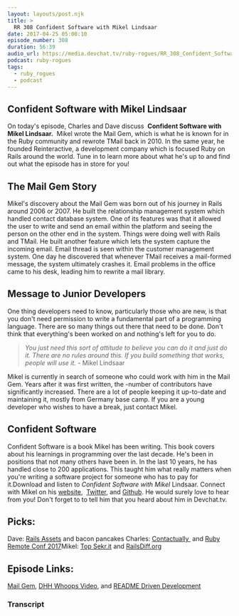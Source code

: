 ```yaml
---
layout: layouts/post.njk
title: >
  RR 308 Confident Software with Mikel Lindsaar
date: 2017-04-25 05:00:10
episode_number: 308
duration: 56:39
audio_url: https://media.devchat.tv/ruby-rogues/RR_308_Confident_Software_with_Mikel_Lindsaar.mp3
podcast: ruby-rogues
tags:
  - ruby_rogues
  - podcast
---
```


## Confident Software with Mikel Lindsaar

On today's episode, Charles and Dave discuss&nbsp; **Confident Software with Mikel Lindsaar.** &nbsp;Mikel wrote the Mail Gem, which is what he is known for in the Ruby community and rewrote TMail back in 2010. In the same year, he founded Reinteractive,&nbsp;a development company which is focused Ruby on Rails around the world. Tune in to learn more about what he's up to and find out what the episode has in store for you!

## The Mail Gem Story

Mikel's discovery about the Mail Gem was born out of his journey in Rails around 2006 or 2007. He built the relationship management system which handled contact database system. One of its features was that it allowed the user to write and send an email within the platform and seeing the person on the other end in the system. Things were doing well with Rails and TMail. He built another feature which lets the system capture the incoming email. Email thread is seen within the customer&nbsp;management system. One day he discovered that whenever TMail receives a mail-formed message, the system ultimately crashes it. Email problems in the office came to his desk, leading him to rewrite a mail library.

## Message to Junior Developers

One thing developers need to know, particularly those who are new, is that you don't need permission to write a fundamental part of a programming language.&nbsp;There are so many things out there that need to be done. Don't think that everything's been worked on and nothing's left for you to do.

> _You just need this sort of attitude to believe you can do it and just do it. There are no rules around this. If you build something that works, people will use it. -_ Mikel Lindsaar

Mikel is currently in search of someone who could work with him in the Mail Gem. Years after it was first written, the -number of contributors have significantly increased. There are a lot of people keeping it up-to-date and maintaining it, mostly from Germany base camp.&nbsp;If you are a young developer who wishes to have a break, just contact Mikel.

## Confident Software

Confident Software is a book Mikel has been writing. This book covers about his learnings in programming over the last decade. He's been in positions that not many others have been in. In the last 10 years, he has handled close to 200 applications. This taught him what really matters when you're writing a software project for someone who has to pay for it.Download and listen to _Confident Software with Mikel_ Lindsaar. Connect with Mikel on his [website](http://www.lindsaar.net/), &nbsp;[Twitter](https://twitter.com/lindsaar?lang=en), and [Github](https://github.com/mikel). He would surely love to hear from you! Don't forget to to tell him that you heard about him in Devchat.tv.&nbsp;

## Picks:

Dave: [Rails Assets](https://rails-assets.org/#/)&nbsp;and bacon pancakes Charles: [Contactually&nbsp;](http://www.contactually.com/)&nbsp;and [Ruby Remote Conf 2017](https://devchat.tv/conferences/ruby-remote-conf-2017)Mikel: [Top Sekr.it](https://topsekr.it/)&nbsp;and [RailsDiff.org](http://railsdiff.org/)

## Episode Links:

[Mail Gem](https://github.com/mikel/mail), [DHH Whoops Video](https://www.youtube.com/watch?v=Gzj723LkRJY), and [README Driven Development](https://docs.google.com/document/d/1Rok4ILkOSq7lHC9DDToMIb5m24hva-ABhY7kjXTYoTw/edit)

### Transcript
